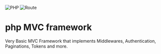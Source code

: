 ![PHP](https://img.shields.io/badge/php-8.3.3-blue)
![Route](https://img.shields.io/badge/FastRoute-yellow)

# php MVC framework
Very Basic MVC Framework that implements Middlewares, Authentication, Paginations, Tokens and more.
